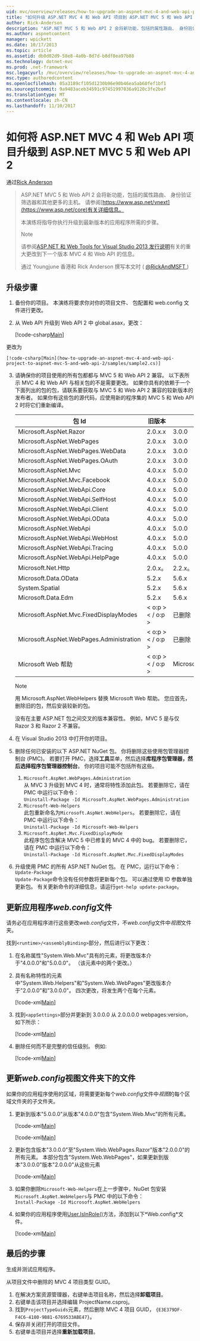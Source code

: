 ```yaml
---
uid: mvc/overview/releases/how-to-upgrade-an-aspnet-mvc-4-and-web-api-project-to-aspnet-mvc-5-and-web-api-2
title: "如何升级 ASP.NET MVC 4 和 Web API 项目到 ASP.NET MVC 5 和 Web API 2 |Microsoft 文档"
author: Rick-Anderson
description: "ASP.NET MVC 5 和 Web API 2 会将新功能，包括的属性路由、 身份验证筛选器和其他更多的主机。"
ms.author: aspnetcontent
manager: wpickett
ms.date: 10/17/2013
ms.topic: article
ms.assetid: db0d02d9-58e8-4a0b-8d7d-b8df8ea97b88
ms.technology: dotnet-mvc
ms.prod: .net-framework
msc.legacyurl: /mvc/overview/releases/how-to-upgrade-an-aspnet-mvc-4-and-web-api-project-to-aspnet-mvc-5-and-web-api-2
msc.type: authoredcontent
ms.openlocfilehash: 05a3189cf105d1230b96e90b46ea5ab60fef1bf1
ms.sourcegitcommit: 9a9483aceb34591c97451997036a9120c3fe2baf
ms.translationtype: MT
ms.contentlocale: zh-CN
ms.lasthandoff: 11/10/2017
---
```

<a name="how-to-upgrade-an-aspnet-mvc-4-and-web-api-project-to-aspnet-mvc-5-and-web-api-2"></a>如何将 ASP.NET MVC 4 和 Web API 项目升级到 ASP.NET MVC 5 和 Web API 2
====================
通过[Rick Anderson](https://github.com/Rick-Anderson)

> ASP.NET MVC 5 和 Web API 2 会将新功能，包括的属性路由、 身份验证筛选器和其他更多的主机。 请参阅[https://www.asp.net/vnext](https://www.asp.net/core)有关详细信息。
> 
> 本演练将指导你执行升级到最新版本的应用程序所需的步骤。  
> 
> > [!NOTE]
> > 请参阅[ASP.NET 和 Web Tools for Visual Studio 2013 发行说明](../../../visual-studio/overview/2013/release-notes.md)有关的重大更改到下一个版本 MVC 4 和 Web API 的信息。
> 
>   
> 
> 通过 Youngjune 香港和 Rick Anderson 撰写本文时 ( [ @RickAndMSFT ](https://twitter.com/#!/RickAndMSFT) )


## <a name="upgrade-steps"></a>升级步骤

1. 备份你的项目。 本演练将要求你对你的项目文件、 包配置和 web.config 文件进行更改。
2. 从 Web API 升级到 Web API 2 中 global.asax，更改：

    [!code-csharp[Main](how-to-upgrade-an-aspnet-mvc-4-and-web-api-project-to-aspnet-mvc-5-and-web-api-2/samples/sample1.cs)]

 更改为

    [!code-csharp[Main](how-to-upgrade-an-aspnet-mvc-4-and-web-api-project-to-aspnet-mvc-5-and-web-api-2/samples/sample2.cs)]
3. 请确保你的项目使用的所有包都都与 MVC 5 和 Web API 2 兼容。 以下表所示 MVC 4 和 Web API 与相关包的不是需要更改。 如果你具有的依赖于一个下面列出的包的包，请联系要获取与 MVC 5 和 Web API 2 兼容的较新版本的发布者。 如果你有这些包的源代码，应使用新的程序集的 MVC 5 和 Web API 2 时将它们重新编译。   

    | **包 Id** | **旧版本** | **新版本** |
    | --- | --- | --- |
    | Microsoft.AspNet.Razor | 2.0.x.x | 3.0.0 |
    | Microsoft.AspNet.WebPages | 2.0.x.x | 3.0.0 |
    | Microsoft.AspNet.WebPages.WebData | 2.0.x.x | 3.0.0 |
    | Microsoft.AspNet.WebPages.OAuth | 2.0.x.x | 3.0.0 |
    | Microsoft.AspNet.Mvc | 4.0.x.x | 5.0.0 |
    | Microsoft.AspNet.Mvc.Facebook | 4.0.x.x | 5.0.0 |
    | Microsoft.AspNet.WebApi.Core | 4.0.x.x | 5.0.0 |
    | Microsoft.AspNet.WebApi.SelfHost | 4.0.x.x | 5.0.0 |
    | Microsoft.AspNet.WebApi.Client | 4.0.x.x | 5.0.0 |
    | Microsoft.AspNet.WebApi.OData | 4.0.x.x | 5.0.0 |
    | Microsoft.AspNet.WebApi | 4.0.x.x | 5.0.0 |
    | Microsoft.AspNet.WebApi.WebHost | 4.0.x.x | 5.0.0 |
    | Microsoft.AspNet.WebApi.Tracing | 4.0.x.x | 5.0.0 |
    | Microsoft.AspNet.WebApi.HelpPage | 4.0.x.x | 5.0.0 |
    | Microsoft.Net.Http | 2.0.x。 | 2.2.x。 |
    | Microsoft.Data.OData | 5.2.x | 5.6.x |
    | System.Spatial | 5.2.x | 5.6.x |
    | Microsoft.Data.Edm | 5.2.x | 5.6.x |
    | Microsoft.AspNet.Mvc.FixedDisplayModes | < o:p >< / o:p > | 已删除 |
    | Microsoft.AspNet.WebPages.Administration | < o:p >< / o:p > | 已删除 |
    | Microsoft Web 帮助 | < o:p >< / o:p > | Microsoft.AspNet.WebHelpers |

    > [!NOTE]
    > 用 Microsoft.AspNet.WebHelpers 替换 Microsoft Web 帮助。 您应首先，删除旧的包，然后安装较新的包。   
    >   
    > 没有在主要 ASP.NET 包之间交叉的版本兼容性。 例如，MVC 5 是与仅 Razor 3 和 Razor 2 不兼容。
4. 在 Visual Studio 2013 中打开你的项目。
5. 删除任何已安装的以下 ASP.NET NuGet 包。 你将删除这些使用包管理器控制台 (PMC)。 若要打开 PMC，选择**工具**菜单，然后选择**库程序包管理器，**然后选择**程序包管理器控制台**。 你的项目可能不包括所有这些。

    1. `Microsoft.AspNet.WebPages.Administration`  
 从 MVC 3 升级到 MVC 4 时，通常将特性添加此包。 若要删除它，请在 PMC 中运行以下命令：  
        `Uninstall-Package -Id Microsoft.AspNet.WebPages.Administration`
    2. `Microsoft-Web-Helpers`   
 此包重新命名为`Microsoft.AspNet.WebHelpers`。 若要删除它，请在 PMC 中运行以下命令：  
        `Uninstall-Package -Id Microsoft-Web-Helpers`
    3. `Microsoft.AspNet.Mvc.FixedDisplayMode`  
 此程序包包含解决 MVC 5 中已修复的 MVC 4 中的 bug。 若要删除它，请在 PMC 中运行以下命令：  
        `Uninstall-Package -Id Microsoft.AspNet.Mvc.FixedDisplayModes`
6. 升级使用 PMC 的所有 ASP.NET NuGet 包。 在 PMC，运行以下命令：  
    `Update-Package`  
 `Update-Package`命令没有任何参数将更新每个包。 可以通过使用 ID 参数单独更新包。 有关更新命令的详细信息，请运行`get-help update-package`。

## <a name="update-the-application-webconfig-file"></a>更新应用程序*web.config*文件

请务必在应用程序进行这些更改*web.config*文件，不*web.config*文件中*视图*文件夹。

找到`<runtime>/<assemblyBinding>`部分，然后进行以下更改：

1. 在名称属性"System.Web.Mvc"具有的元素，将更改版本介于"4.0.0.0"和"5.0.0.0"。 （该元素中的两个更改。）
2. 具有名称特性的元素中&quot;System.Web.Helpers"和&quot;System.Web.WebPages&quot;更改版本介于"2.0.0.0"和"3.0.0.0"。 四次更改，将发生两个在每个元素。

    [!code-xml[Main](how-to-upgrade-an-aspnet-mvc-4-and-web-api-project-to-aspnet-mvc-5-and-web-api-2/samples/sample3.xml?highlight=6,10,14)]
3. 找到`<appSettings>`部分并更新到 3.0.0.0 从 2.0.0.0.0 webpages:version，如下所示：

    [!code-xml[Main](how-to-upgrade-an-aspnet-mvc-4-and-web-api-project-to-aspnet-mvc-5-and-web-api-2/samples/sample4.xml?highlight=2)]
4. 删除任何而不是完整的信任级别。 例如: 

    [!code-xml[Main](how-to-upgrade-an-aspnet-mvc-4-and-web-api-project-to-aspnet-mvc-5-and-web-api-2/samples/sample5.xml?highlight=2)]

## <a name="update-the-webconfig-files-under-the-views-folder"></a>更新*web.config*视图文件夹下的文件

如果你的应用程序使用的区域，将需要更新每个*web.config*文件中*视图*的每个区域文件夹的子文件夹。

1. 更新到版本"5.0.0.0"从版本"4.0.0.0"包含"System.Web.Mvc"的所有元素。  

    [!code-xml[Main](how-to-upgrade-an-aspnet-mvc-4-and-web-api-project-to-aspnet-mvc-5-and-web-api-2/samples/sample6.xml?highlight=2)]

    [!code-xml[Main](how-to-upgrade-an-aspnet-mvc-4-and-web-api-project-to-aspnet-mvc-5-and-web-api-2/samples/sample7.xml?highlight=4-6,8)]
2. 更新包含版本"3.0.0.0"至"System.Web.WebPages.Razor"版本"2.0.0.0"的所有元素。 本部分包含"System.Web.WebPages"，如果更新到版本"3.0.0.0"版本"2.0.0.0"从这些元素  

    [!code-xml[Main](how-to-upgrade-an-aspnet-mvc-4-and-web-api-project-to-aspnet-mvc-5-and-web-api-2/samples/sample8.xml?highlight=3-5)]
3. 如果你删除`Microsoft-Web-Helpers`在上一步骤中，NuGet 包安装`Microsoft.AspNet.WebHelpers`与 PMC 中的以下命令：  
    `Install-Package -Id Microsoft.AspNet.WebHelpers`
4. 如果你的应用程序使用[User.IsInRole()](https://msdn.microsoft.com/en-us/library/system.web.security.roleprincipal.isinrole(v=vs.110).aspx)方法，添加到以下*Web.config*文件。

    [!code-xml[Main](how-to-upgrade-an-aspnet-mvc-4-and-web-api-project-to-aspnet-mvc-5-and-web-api-2/samples/sample9.xml)]

## <a name="final-steps"></a>最后的步骤

生成并测试应用程序。

从项目文件中删除的 MVC 4 项目类型 GUID。

1. 在解决方案资源管理器，右键单击项目名称，然后选择**卸载项目**。
2. 右键单击该项目并选择编辑 ProjectName.csproj。
3. 找到`ProjectTypeGuids`元素，然后删除 MVC 4 项目 GUID， `{E3E379DF-F4C6-4180-9B81-6769533ABE47}`。
4. 保存并关闭打开的项目文件。
5. 右键单击项目并选择**重新加载项目**。
